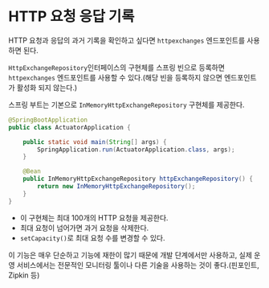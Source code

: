 # HTTP 요청 응답 기록

HTTP 요청과 응답의 과거 기록을 확인하고 싶다면 `httpexchanges` 엔드포인트를 사용하면 된다.

`HttpExchangeRepository`인터페이스의 구현체를 스프링 빈으로 등록하면 `httpexchanges` 엔드포인트를 사용할 수 있다.(해당 빈을 등록하지 않으면 엔드포인트가 활성화 되지 않는다.)

스프링 부트는 기본으로 `InMemoryHttpExchangeRepository` 구현체를 제공한다.

```java
@SpringBootApplication
public class ActuatorApplication {

    public static void main(String[] args) {
        SpringApplication.run(ActuatorApplication.class, args);
    }

    @Bean
    public InMemoryHttpExchangeRepository httpExchangeRepository() {
        return new InMemoryHttpExchangeRepository();
    }
}
```
- 이 구현체는 최대 100개의 HTTP 요청을 제공한다.
- 최대 요청이 넘어가면 과거 요청을 삭제한다.
- `setCapacity()`로 최대 요청 수를 변경할 수 있다.

이 기능은 매우 단순하고 기능에 재한이 많기 때문에 개발 단계에서만 사용하고, 실제 운영 서비스에서는 전문적인 모니터링 툴이나 다른 기술을 사용하는 것이 좋다.(핀포인트, Zipkin 등)